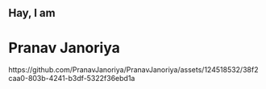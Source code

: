 <h2>Hay, I am</h2>
<h1>Pranav Janoriya</h1>
<img width = "3px">https://github.com/PranavJanoriya/PranavJanoriya/assets/124518532/38f2caa0-803b-4241-b3df-5322f36ebd1a</img>
